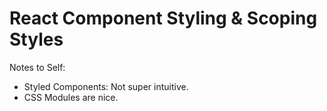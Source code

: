 # React Component Styling & Scoping Styles


Notes to Self:

- Styled Components: Not super intuitive. 
- CSS Modules are nice.